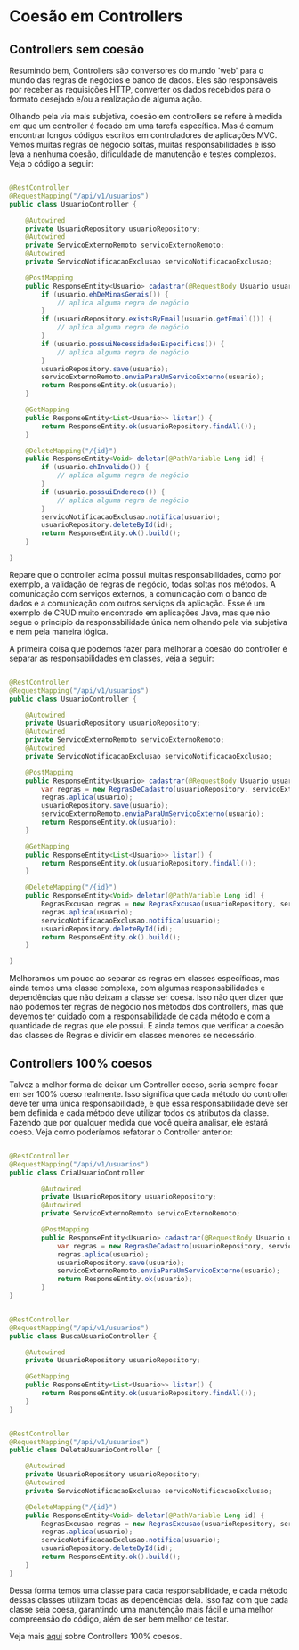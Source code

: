 # Coesão em Controllers

## Controllers sem coesão

Resumindo bem, Controllers são conversores do mundo 'web' para o mundo das regras de negócios e banco de dados.
Eles são responsáveis por receber as requisições HTTP, converter os dados recebidos para o formato desejado e/ou a
realização de alguma ação.

Olhando pela via mais subjetiva, coesão em controllers se refere à medida em que um controller é focado em uma tarefa
específica.
Mas é comum encontrar longos códigos escritos em controladores de aplicações MVC. Vemos muitas regras de negócio soltas,
muitas responsabilidades e isso leva a nenhuma coesão, dificuldade de manutenção e testes complexos.
Veja o código a seguir:

```java

@RestController
@RequestMapping("/api/v1/usuarios")
public class UsuarioController {

    @Autowired
    private UsuarioRepository usuarioRepository;
    @Autowired
    private ServicoExternoRemoto servicoExternoRemoto;
    @Autowired
    private ServicoNotificacaoExclusao servicoNotificacaoExclusao;

    @PostMapping
    public ResponseEntity<Usuario> cadastrar(@RequestBody Usuario usuario, @RequestBody Endereco endereco) {
        if (usuario.ehDeMinasGerais()) {
            // aplica alguma regra de negócio
        }
        if (usuarioRepository.existsByEmail(usuario.getEmail())) {
            // aplica alguma regra de negócio
        }
        if (usuario.possuiNecessidadesEspecificas()) {
            // aplica alguma regra de negócio
        }
        usuarioRepository.save(usuario);
        servicoExternoRemoto.enviaParaUmServicoExterno(usuario);
        return ResponseEntity.ok(usuario);
    }

    @GetMapping
    public ResponseEntity<List<Usuario>> listar() {
        return ResponseEntity.ok(usuarioRepository.findAll());
    }

    @DeleteMapping("/{id}")
    public ResponseEntity<Void> deletar(@PathVariable Long id) {
        if (usuario.ehInvalido()) {
            // aplica alguma regra de negócio
        }
        if (usuario.possuiEndereco()) {
            // aplica alguma regra de negócio
        }
        servicoNotificacaoExclusao.notifica(usuario);
        usuarioRepository.deleteById(id);
        return ResponseEntity.ok().build();
    }

}
```

Repare que o controller acima possui muitas responsabilidades, como por exemplo, a validação de regras de negócio, todas
soltas nos métodos. A comunicação com serviços externos, a comunicação com o banco de dados e a comunicação com
outros serviços da aplicação.
Esse é um exemplo de CRUD muito encontrado em aplicações Java, mas que não segue o princípio da responsabilidade única
nem olhando pela via subjetiva e nem pela maneira lógica.

A primeira coisa que podemos fazer para melhorar a coesão do controller é separar as responsabilidades em classes, veja
a seguir:

```java

@RestController
@RequestMapping("/api/v1/usuarios")
public class UsuarioController {

    @Autowired
    private UsuarioRepository usuarioRepository;
    @Autowired
    private ServicoExternoRemoto servicoExternoRemoto;
    @Autowired
    private ServicoNotificacaoExclusao servicoNotificacaoExclusao;

    @PostMapping
    public ResponseEntity<Usuario> cadastrar(@RequestBody Usuario usuario, @RequestBody Endereco endereco) {
        var regras = new RegrasDeCadastro(usuarioRepository, servicoExternoRemoto, () -> acaoParaQuandoNaoEstiverValido());
        regras.aplica(usuario);
        usuarioRepository.save(usuario);
        servicoExternoRemoto.enviaParaUmServicoExterno(usuario);
        return ResponseEntity.ok(usuario);
    }

    @GetMapping
    public ResponseEntity<List<Usuario>> listar() {
        return ResponseEntity.ok(usuarioRepository.findAll());
    }

    @DeleteMapping("/{id}")
    public ResponseEntity<Void> deletar(@PathVariable Long id) {
        RegrasExcusao regras = new RegrasExcusao(usuarioRepository, servicoNotificacaoExclusao);
        regras.aplica(usuario);
        servicoNotificacaoExclusao.notifica(usuario);
        usuarioRepository.deleteById(id);
        return ResponseEntity.ok().build();
    }

}
 ```

Melhoramos um pouco ao separar as regras em classes específicas, mas ainda temos uma classe complexa, com algumas
responsabilidades e dependências que não deixam a classe ser coesa.
Isso não quer dizer que não podemos ter regras de negócio nos métodos dos controllers, mas que devemos ter cuidado com
a responsabilidade de cada método e com a quantidade de regras que ele possui. E ainda temos que verificar a coesão das
classes de Regras e dividir em classes menores se necessário.

## Controllers 100% coesos

Talvez a melhor forma de deixar um Controller coeso, seria sempre focar em ser 100% coeso realmente. Isso significa que
cada método do controller deve ter uma única responsabilidade, e que essa responsabilidade deve ser bem definida e cada
método deve utilizar todos os atributos da classe. Fazendo que por qualquer medida que você queira analisar, ele estará
coeso.
Veja como poderíamos refatorar o Controller anterior:

```java

@RestController
@RequestMapping("/api/v1/usuarios")
public class CriaUsuarioController

        @Autowired
        private UsuarioRepository usuarioRepository;
        @Autowired
        private ServicoExternoRemoto servicoExternoRemoto;

        @PostMapping
        public ResponseEntity<Usuario> cadastrar(@RequestBody Usuario usuario, @RequestBody Endereco endereco) {
            var regras = new RegrasDeCadastro(usuarioRepository, servicoExternoRemoto, () -> acaoParaQuandoNaoEstiverValido());
            regras.aplica(usuario);
            usuarioRepository.save(usuario);
            servicoExternoRemoto.enviaParaUmServicoExterno(usuario);
            return ResponseEntity.ok(usuario);
        }
}
```

```java

@RestController
@RequestMapping("/api/v1/usuarios")
public class BuscaUsuarioController {

    @Autowired
    private UsuarioRepository usuarioRepository;

    @GetMapping
    public ResponseEntity<List<Usuario>> listar() {
        return ResponseEntity.ok(usuarioRepository.findAll());
    }
}
```

```java

@RestController
@RequestMapping("/api/v1/usuarios")
public class DeletaUsuarioController {

    @Autowired
    private UsuarioRepository usuarioRepository;
    @Autowired
    private ServicoNotificacaoExclusao servicoNotificacaoExclusao;

    @DeleteMapping("/{id}")
    public ResponseEntity<Void> deletar(@PathVariable Long id) {
        RegrasExcusao regras = new RegrasExcusao(usuarioRepository, servicoNotificacaoExclusao);
        regras.aplica(usuario);
        servicoNotificacaoExclusao.notifica(usuario);
        usuarioRepository.deleteById(id);
        return ResponseEntity.ok().build();
    }
}
```

Dessa forma temos uma classe para cada responsabilidade, e cada método dessas classes utilizam todas as dependências
dela.
Isso faz com que cada classe seja coesa, garantindo uma manutenção mais fácil e uma melhor compreensão do código, além
de ser bem melhor de testar.

Veja mais [aqui](https://youtu.be/bylZdwE8gKM) sobre Controllers 100% coesos.

